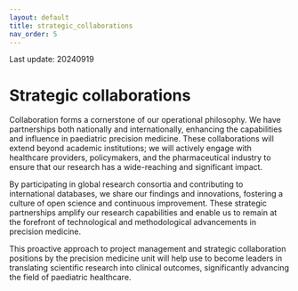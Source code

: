 ```yaml
---
layout: default
title: strategic_collaborations
nav_order: 5
---
```


Last update: 20240919

Strategic collaborations
========================

Collaboration forms a cornerstone of our operational philosophy. We have
partnerships both nationally and internationally, enhancing the
capabilities and influence in paediatric precision medicine. These
collaborations will extend beyond academic institutions; we will
actively engage with healthcare providers, policymakers, and the
pharmaceutical industry to ensure that our research has a wide-reaching
and significant impact.

By participating in global research consortia and contributing to
international databases, we share our findings and innovations,
fostering a culture of open science and continuous improvement. These
strategic partnerships amplify our research capabilities and enable us
to remain at the forefront of technological and methodological
advancements in precision medicine.

This proactive approach to project management and strategic
collaboration positions by the precision medicine unit will help use to
become leaders in translating scientific research into clinical
outcomes, significantly advancing the field of paediatric healthcare.
